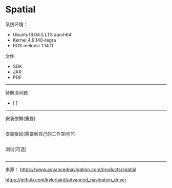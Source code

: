 # Spatial

系统环境：
- Ubuntu18.04.5 LTS aarch64
- Kernel 4.9.140-tegra
- ROS melodic 1.14.11

文件: 
- SDK
- JAR
- PDF

----
待解决问题： 
- [ ]  
----
安装依懒(重要)
```

```
安装驱动(需要到自己的工作空间下)
```

```

测试(可选)
```

```



----
来源：
https://www.advancednavigation.com/products/spatial

https://github.com/kylerlaird/advanced_navigation_driver


